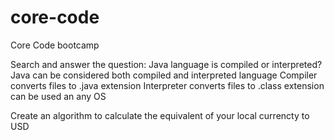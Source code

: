 # core-code
Core Code bootcamp

Search and answer the question: Java language is compiled or interpreted?
  Java can be considered both compiled and interpreted language
  Compiler converts files to .java extension
  Interpreter converts files to .class extension can be used an any OS
  

Create an algorithm to calculate the equivalent of your local currencty to USD




